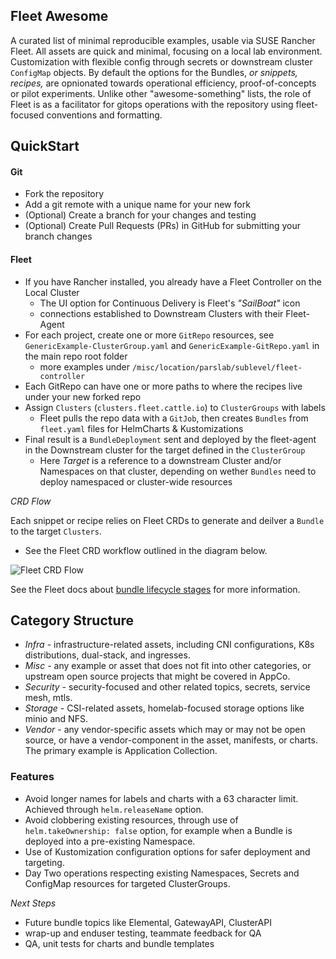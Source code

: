 ## Fleet Awesome

A curated list of minimal reproducible examples, usable via SUSE Rancher Fleet. All assets are quick and minimal, focusing on a local lab environment. Customization with flexible config through secrets or downstream cluster `ConfigMap` objects. By default the options for the Bundles, _or snippets, recipes,_ are opnionated towards operational efficiency, proof-of-concepts or pilot experiments.
Unlike other "awesome-something" lists, the role of Fleet is as a facilitator for gitops operations with the repository using fleet-focused conventions and formatting.


## QuickStart

#### Git ####
 * Fork the repository
 * Add a git remote with a unique name for your new fork
 * (Optional) Create a branch for your changes and testing
 * (Optional) Create Pull Requests (PRs) in GitHub for submitting your branch changes

#### Fleet ####
 * If you have Rancher installed, you already have a Fleet Controller on the Local Cluster
   * The UI option for Continuous Delivery is Fleet's _"SailBoat"_ icon
   * connections established to Downstream Clusters with their Fleet-Agent
 * For each project, create one or more `GitRepo` resources, see `GenericExample-ClusterGroup.yaml` and `GenericExample-GitRepo.yaml` in the main repo root folder
   * more examples under `/misc/location/parslab/sublevel/fleet-controller`
 * Each GitRepo can have one or more paths to where the recipes live under your new forked repo
 * Assign `Clusters` (`clusters.fleet.cattle.io`) to `ClusterGroups` with labels
   * Fleet pulls the repo data with a `GitJob`, then creates `Bundles` from `fleet.yaml` files for HelmCharts & Kustomizations
 * Final result is a `BundleDeployment` sent and deployed by the fleet-agent in the Downstream cluster for the target defined in the `ClusterGroup`
   * Here _Target_ is a reference to a downstream Cluster and/or Namespaces on that cluster, depending on wether `Bundles` need to deploy namespaced or cluster-wide resources

_CRD Flow_

Each snippet or recipe relies on Fleet CRDs to generate and deilver a `Bundle` to the target `Clusters`. 
 * See the Fleet CRD workflow outlined in the diagram below.

![Fleet CRD Flow](crdflow-faw.png "Fleet CRD Flow")

See the Fleet docs about [bundle lifecycle stages](https://fleet.rancher.io/ref-bundle-stages) for more information.
  
## Category Structure

 * _Infra_ - infrastructure-related assets, including CNI configurations, K8s distributions, dual-stack, and ingresses.
 * _Misc_ - any example or asset that does not fit into other categories, or upstream open source projects that might be covered in AppCo.
 * _Security_ - security-focused and other related topics, secrets, service mesh, mtls.
 * _Storage_ - CSI-related assets, homelab-focused storage options like minio and NFS.
 * _Vendor_ - any vendor-specific assets which may or may not be open source, or have a vendor-component in the asset, manifests, or charts.  The primary example is Application Collection.

### Features
 
 * Avoid longer names for labels and charts with a 63 character limit. Achieved through `helm.releaseName` option.
 * Avoid clobbering existing resources, through use of `helm.takeOwnership: false` option, for example when a Bundle is deployed into a pre-existing Namespace.
 * Use of Kustomization configuration options for safer deployment and targeting.
 * Day Two operations respecting existing Namespaces, Secrets and ConfigMap resources for targeted ClusterGroups.

_Next Steps_

* Future bundle topics like Elemental, GatewayAPI, ClusterAPI
* wrap-up and enduser testing, teammate feedback for QA
* QA, unit tests for charts and bundle templates

